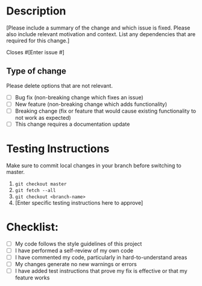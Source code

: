 # Description

[Please include a summary of the change and which issue is fixed. Please also include relevant motivation and context. List any dependencies that are required for this change.]

Closes #[Enter issue #]

## Type of change

Please delete options that are not relevant.

- [ ] Bug fix (non-breaking change which fixes an issue)
- [ ] New feature (non-breaking change which adds functionality)
- [ ] Breaking change (fix or feature that would cause existing functionality to not work as expected)
- [ ] This change requires a documentation update

# Testing Instructions

Make sure to commit local changes in your branch before switching to master.
1. `git checkout master`
2. `git fetch --all`
3. `git checkout <branch-name>`
4. [Enter specific testing instructions here to approve]

# Checklist:

- [ ] My code follows the style guidelines of this project
- [ ] I have performed a self-review of my own code
- [ ] I have commented my code, particularly in hard-to-understand areas
- [ ] My changes generate no new warnings or errors
- [ ] I have added test instructions that prove my fix is effective or that my feature works

